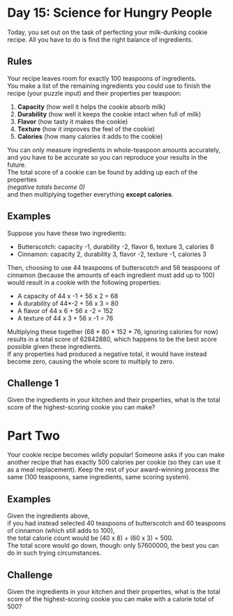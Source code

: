 # Day 15: Science for Hungry People

Today, you set out on the task of perfecting your milk-dunking cookie recipe. All you have to do is find the right balance of ingredients.

## Rules

Your recipe leaves room for exactly 100 teaspoons of ingredients.  
You make a list of the remaining ingredients you could use to finish the recipe (your puzzle input) and their properties per teaspoon:

1. **Capacity** (how well it helps the cookie absorb milk)
2. **Durability** (how well it keeps the cookie intact when full of milk)
3. **Flavor** (how tasty it makes the cookie)
4. **Texture** (how it improves the feel of the cookie)
5. **Calories** (how many calories it adds to the cookie)

You can only measure ingredients in whole-teaspoon amounts accurately, and you have to be accurate so you can reproduce your results in the future.  
The total score of a cookie can be found by adding up each of the properties  
*(negative totals become 0)*  
and then multiplying together everything **except calories**.

## Examples

Suppose you have these two ingredients:

* Butterscotch: capacity -1, durability -2, flavor 6, texture 3, calories 8
* Cinnamon: capacity 2, durability 3, flavor -2, texture -1, calories 3

Then, choosing to use 44 teaspoons of butterscotch and 56 teaspoons of cinnamon (because the amounts of each ingredient must add up to 100)  
would result in a cookie with the following properties:

* A capacity of 44 x -1 + 56 x 2 = 68
* A durability of 44*-2 + 56 x 3 = 80
* A flavor of 44 x 6 + 56 x -2 = 152
* A texture of 44 x 3 + 56 x -1 = 76

Multiplying these together (68 * 80 * 152 * 76, ignoring calories for now) results in a total score of 62842880, which happens to be the best score possible given these ingredients.  
If any properties had produced a negative total, it would have instead become zero, causing the whole score to multiply to zero.

## Challenge 1

Given the ingredients in your kitchen and their properties, what is the total score of the highest-scoring cookie you can make?

# Part Two

Your cookie recipe becomes wildly popular! Someone asks if you can make another recipe that has exactly 500 calories per cookie (so they can use it as a meal replacement). Keep the rest of your award-winning process the same (100 teaspoons, same ingredients, same scoring system).

## Examples

Given the ingredients above,  
if you had instead selected 40 teaspoons of butterscotch and 60 teaspoons of cinnamon (which still adds to 100),  
the total calorie count would be (40 x 8) + (60 x 3) = 500.  
The total score would go down, though: only 57600000, the best you can do in such trying circumstances.

## Challenge

Given the ingredients in your kitchen and their properties, what is the total score of the highest-scoring cookie you can make with a calorie total of 500?